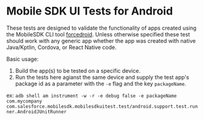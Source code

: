 #  Mobile SDK UI Tests for Android

These tests are designed to validate the functionality of apps created using the MobileSDK CLI tool [forcedroid](https://www.npmjs.com/package/forcedroid).  Unless otherwise specified these test should work with any generic app whether the app was created with native Java/Kptlin, Cordova, or React Native code.

Basic usage:
1.  Build the app(s) to be tested on a specific device.
2.  Run the tests here agianst the same device and supply the test app's package id as a parameter with the `-e` flag and the key `packageName`.

ex:  `adb shell am instrument -w -r -e debug false -e packageName com.mycompany com.salesforce.mobilesdk.mobilesdkuitest.test/android.support.test.runner.AndroidJUnitRunner`